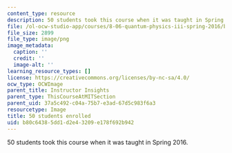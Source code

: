 ```yaml
---
content_type: resource
description: 50 students took this course when it was taught in Spring 2016.
file: /ol-ocw-studio-app/courses/8-06-quantum-physics-iii-spring-2016/b80c64385dd1d2e43209e178f692b942_50.png
file_size: 2899
file_type: image/png
image_metadata:
  caption: ''
  credit: ''
  image-alt: ''
learning_resource_types: []
license: https://creativecommons.org/licenses/by-nc-sa/4.0/
ocw_type: OCWImage
parent_title: Instructor Insights
parent_type: ThisCourseAtMITSection
parent_uid: 37a5c492-c04a-75b7-e3ad-67d5c983f6a3
resourcetype: Image
title: 50 students enrolled
uid: b80c6438-5dd1-d2e4-3209-e178f692b942
---
```

50 students took this course when it was taught in Spring 2016.